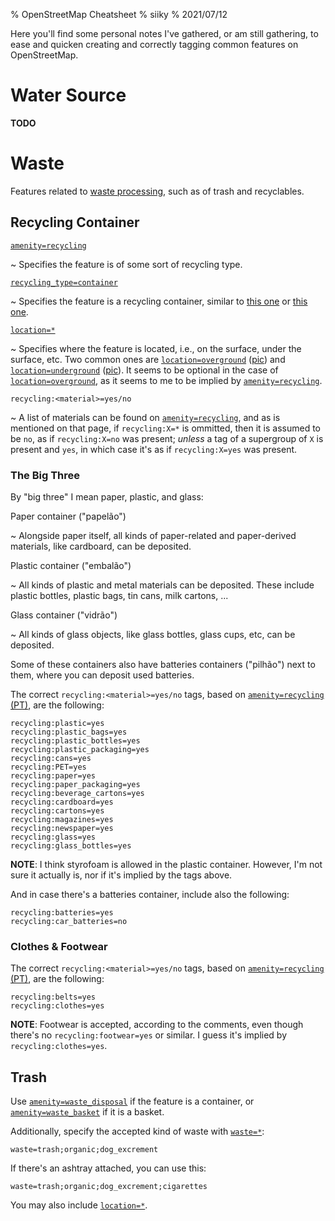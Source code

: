 % OpenStreetMap Cheatsheet
% siiky
% 2021/07/12

Here you'll find some personal notes I've gathered, or am still gathering, to
ease and quicken creating and correctly tagging common features on
OpenStreetMap.

# Water Source

**TODO**

# Waste

Features related to [waste processing], such as of trash and recyclables.

## Recycling Container

[`amenity=recycling`]

 ~ Specifies the feature is of some sort of recycling type.

[`recycling_type=container`]

 ~ Specifies the feature is a recycling container, similar to [this one][0] or
   [this one][1].

[`location=*`]

 ~ Specifies where the feature is located, i.e., on the surface, under the
   surface, etc. Two common ones are [`location=overground`] ([pic][0]) and
   [`location=underground`] ([pic][1]). It seems to be optional in the case of
   [`location=overground`], as it seems to me to be implied by
   [`amenity=recycling`].

`recycling:<material>=yes/no`

 ~ A list of materials can be found on [`amenity=recycling`], and as is
   mentioned on that page, if `recycling:X=*` is ommitted, then it is assumed
   to be `no`, as if `recycling:X=no` was present; _unless_ a tag of a
   supergroup of `X` is present and `yes`, in which case it's as if
   `recycling:X=yes` was present.

### The Big Three

By "big three" I mean paper, plastic, and glass:

Paper container ("papelão")

 ~ Alongside paper itself, all kinds of paper-related and paper-derived
   materials, like cardboard, can be deposited.

Plastic container ("embalão")

 ~ All kinds of plastic and metal materials can be deposited. These include
   plastic bottles, plastic bags, tin cans, milk cartons, ...

Glass container ("vidrão")

 ~ All kinds of glass objects, like glass bottles, glass cups, etc, can be
   deposited.

Some of these containers also have batteries containers ("pilhão") next to
them, where you can deposit used batteries.

The correct `recycling:<material>=yes/no` tags, based on [`amenity=recycling`
(PT)], are the following:

```
recycling:plastic=yes
recycling:plastic_bags=yes
recycling:plastic_bottles=yes
recycling:plastic_packaging=yes
recycling:cans=yes
recycling:PET=yes
recycling:paper=yes
recycling:paper_packaging=yes
recycling:beverage_cartons=yes
recycling:cardboard=yes
recycling:cartons=yes
recycling:magazines=yes
recycling:newspaper=yes
recycling:glass=yes
recycling:glass_bottles=yes
```

**NOTE**: I think styrofoam is allowed in the plastic container. However, I'm
not sure it actually is, nor if it's implied by the tags above.

And in case there's a batteries container, include also the following:

```
recycling:batteries=yes
recycling:car_batteries=no
```

### Clothes & Footwear

The correct `recycling:<material>=yes/no` tags, based on [`amenity=recycling`
(PT)], are the following:

```
recycling:belts=yes
recycling:clothes=yes
```

**NOTE**: Footwear is accepted, according to the comments, even though there's
no `recycling:footwear=yes` or similar. I guess it's implied by
`recycling:clothes=yes`.

## Trash

Use [`amenity=waste_disposal`] if the feature is a container, or
[`amenity=waste_basket`] if it is a basket.

Additionally, specify the accepted kind of waste with [`waste=*`]:

```
waste=trash;organic;dog_excrement
```

If there's an ashtray attached, you can use this:

```
waste=trash;organic;dog_excrement;cigarettes
```

You may also include [`location=*`].

[`amenity=recycling` (PT)]: https://wiki.openstreetmap.org/wiki/Pt:Tag:amenity%3Drecycling
[`amenity=recycling`]: https://wiki.openstreetmap.org/wiki/Tag:amenity%3Drecycling
[`amenity=waste_basket`]: https://wiki.openstreetmap.org/wiki/Tag:amenity%3Dwaste_basket
[`amenity=waste_disposal`]: https://wiki.openstreetmap.org/wiki/Tag:amenity%3Dwaste_disposal
[`location=*`]: https://wiki.openstreetmap.org/wiki/Key:location
[`location=overground`]: https://wiki.openstreetmap.org/wiki/Tag:location%3Doverground
[`location=underground`]: https://wiki.openstreetmap.org/wiki/Tag:location%3Dunderground
[`recycling_type=container`]: https://wiki.openstreetmap.org/wiki/Tag:recycling_type%3Dcontainer
[`waste=*`]: https://wiki.openstreetmap.org/wiki/Key:waste
[waste processing]: https://wiki.openstreetmap.org/wiki/Waste_Processing

[0]: https://wiki.openstreetmap.org/wiki/File:Altglas.jpg
[1]: https://wiki.openstreetmap.org/wiki/File:Jt_osm_recycling_underfloor.jpg
